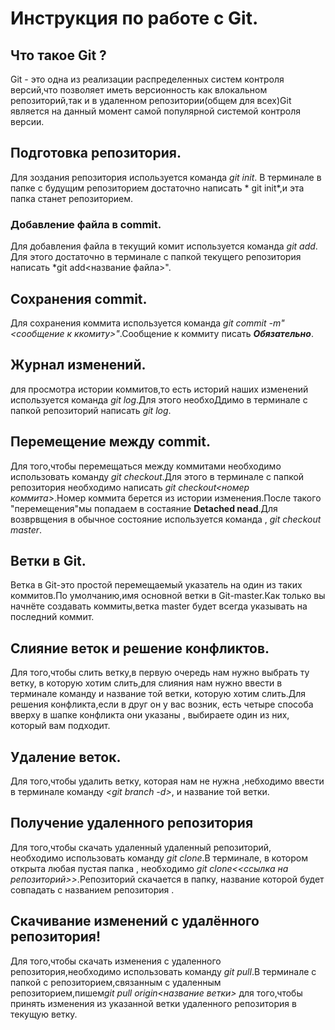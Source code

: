 # Инструкция по работе с Git.

## Что такое Git ?
Git - это одна из реализации распределенных систем контроля версий,что позволяет иметь версионность как влокальном репозиторий,так и в удаленном репозитории(общем для всех)Git является на данный момент самой популярной системой контроля версии.
## Подготовка репозитория.
Для зоздания репозитория  используется команда *git init*. В терминале в папке с будущим репозиторием достаточно написать * git init*,и эта папка станет репозиторием.
### Добавление файла в commit.
Для добавления файла в текущий комит используется команда *git add*. Для этого достаточно в терминале с папкой текущего репозитория написать *git add<название файла>".
## Сохранения commit.
Для сохранения коммита используется команда *git commit -m"<сообщение к ккомиту>"*.Сообщение к коммиту писать ***Обязательно***.
## Журнал изменений.
для просмотра истории коммитов,то есть историй наших изменений используется команда *git log*.Для этого необхоДдимо в терминале с папкой репозиторий написать *git log*.
## Перемещение между commit.
Для того,чтобы перемещаться между коммитами необходимо использовать команду *git checkout*.Для этого в терминале с папкой репозитория необходимо написать *git checkout<номер коммита>*.Номер коммита берется из истории изменения.После такого "перемещения"мы попадаем в состаяние **Detached nead**.Для возврвщения в обычное состояние используется команда , *git checkout master*.
## Ветки в Git.
Ветка в Git-это простой перемещаемый указатель на один из таких коммитов.По умолчанию,имя основной ветки в Git-master.Как только вы начнёте создавать коммиты,ветка master будет всегда указывать на последний коммит. 
## Слияние веток и решение конфликтов.
Для того,чтобы слить ветку,в первую очередь нам нужно выбрать ту ветку, в которую хотим слить,для слияния нам нужно ввести в терминале команду *<git merge>* и название той ветки, которую хотим слить.Для решения конфликта,если в друг он у вас возник, есть четыре способа вверху в шапке конфликта они указаны , выбираете один из них, который вам подходит.
## Удаление веток.
Для того,чтобы удалить ветку, которая нам не нужна ,небходимо ввести в терминале команду *<git branch -d>*, и название той ветки.
## Получение удаленного репозитория 
  Для того,чтобы скачать удаленный удаленный репозиторий, необходимо использовать команду *git clone*.В терминале, в котором открыта любая пустая папка , необходимо *git clone<<ссылка на репозиторий>>*.Репозиторий скачается в папку, название которой будет совпадать с названием репозитория .
## Скачивание изменений с удалённого репозитория!
  Для того,чтобы скачать изменения с удаленного репозитория,необходимо использовать команду *git pull*.В терминале с папкой с репозиторием,связанным с удаленным репозиторием,пишем*git pull origin<название ветки>* для того,чтобы принять изменения из указанной ветки удаленного репозитория в текущую ветку.
  
